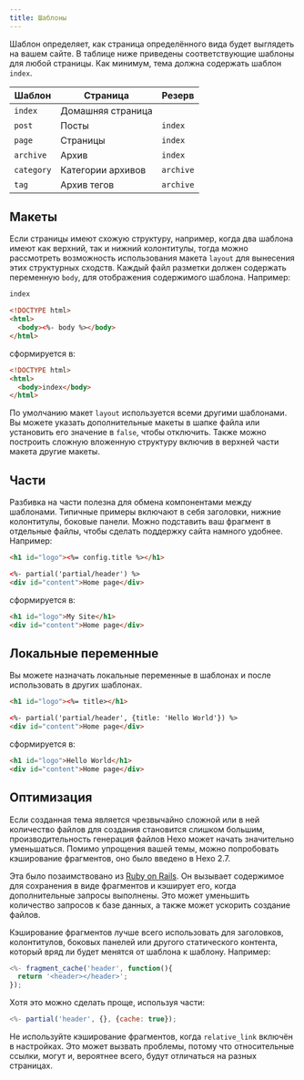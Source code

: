 ```yaml
---
title: Шаблоны
---
```

Шаблон определяет, как страница определённого вида будет выглядеть на вашем сайте. В таблице ниже приведены соответствующие шаблоны для любой страницы. Как минимум, тема должна содержать шаблон `index`.

Шаблон | Страница | Резерв
--- | --- | ---
`index` | Домашняя страница |
`post` | Посты | `index`
`page` | Страницы | `index`
`archive` | Архив | `index`
`category` | Категории архивов | `archive`
`tag` | Архив тегов | `archive`

## Макеты

Если страницы имеют схожую структуру, например, когда два шаблона имеют как верхний, так и нижний колонтитулы, тогда можно рассмотреть возможность использования макета `layout` для вынесения этих структурных сходств. Каждый файл разметки должен содержать переменную `body`, для отображения содержимого шаблона. Например:

``` html index.ejs
index
```

``` html layout.ejs
<!DOCTYPE html>
<html>
  <body><%- body %></body>
</html>
```

сформируется в:

``` html
<!DOCTYPE html>
<html>
  <body>index</body>
</html>
```

По умолчанию макет `layout` используется всеми другими шаблонами. Вы можете указать дополнительные макеты в шапке файла или установить его значение в `false`, чтобы отключить. Также можно построить сложную вложенную структуру включив в верхней части макета другие макеты.
<!-- TODO: Добавить примеры использования -->

## Части

Разбивка на части полезна для обмена компонентами между шаблонами. Типичные примеры включают в себя заголовки, нижние колонтитулы, боковые панели. Можно подставить ваш фрагмент в отдельные файлы, чтобы сделать поддержку сайта намного удобнее. Например:

``` html partial/header.ejs
<h1 id="logo"><%= config.title %></h1>
```

``` html index.ejs
<%- partial('partial/header') %>
<div id="content">Home page</div>
```

сформируется в:

``` html
<h1 id="logo">My Site</h1>
<div id="content">Home page</div>
```

## Локальные переменные

Вы можете назначать локальные переменные в шаблонах и после использовать в других шаблонах.

``` html partial/header.ejs
<h1 id="logo"><%= title></h1>
```

``` html index.ejs
<%- partial('partial/header', {title: 'Hello World'}) %>
<div id="content">Home page</div>
```

сформируется в:

``` html
<h1 id="logo">Hello World</h1>
<div id="content">Home page</div>
```

## Оптимизация

Если созданная тема является чрезвычайно сложной или в ней количество файлов для создания становится слишком большим, производительность генерация файлов Hexo может начать значительно уменьшаться. Помимо упрощения вашей темы, можно попробовать кэширование фрагментов, оно было введено в Hexo 2.7.

Эта было позаимствовано из [Ruby on Rails](http://guides.rubyonrails.org/caching_with_rails.html#fragment-caching). Он вызывает содержимое для сохранения в виде фрагментов и кэширует его, когда дополнительные запросы выполнены. Это может уменьшить количество запросов к базе данных, а также может ускорить создание файлов.

Кэширование фрагментов лучше всего использовать для заголовков, колонтитулов, боковых панелей или другого статического контента, который вряд ли будет менятся от шаблона к шаблону. Например:

``` js
<%- fragment_cache('header', function(){
  return '<header></header>';
});
```

Хотя это можно сделать проще, используя части:

``` js
<%- partial('header', {}, {cache: true});
```

Не используйте кэширование фрагментов, когда `relative_link` включён в настройках. Это может вызвать проблемы, потому что относительные ссылки, могут и, вероятнее всего, будут отличаться на разных страницах.
